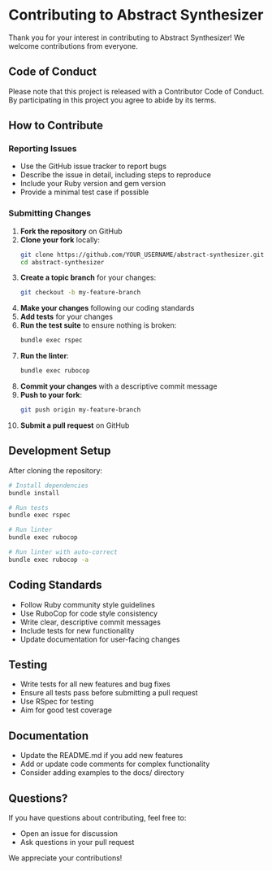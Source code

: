 # Contributing to Abstract Synthesizer

Thank you for your interest in contributing to Abstract Synthesizer! We welcome contributions from everyone.

## Code of Conduct

Please note that this project is released with a Contributor Code of Conduct. By participating in this project you agree to abide by its terms.

## How to Contribute

### Reporting Issues

- Use the GitHub issue tracker to report bugs
- Describe the issue in detail, including steps to reproduce
- Include your Ruby version and gem version
- Provide a minimal test case if possible

### Submitting Changes

1. **Fork the repository** on GitHub
2. **Clone your fork** locally:
   ```bash
   git clone https://github.com/YOUR_USERNAME/abstract-synthesizer.git
   cd abstract-synthesizer
   ```
3. **Create a topic branch** for your changes:
   ```bash
   git checkout -b my-feature-branch
   ```
4. **Make your changes** following our coding standards
5. **Add tests** for your changes
6. **Run the test suite** to ensure nothing is broken:
   ```bash
   bundle exec rspec
   ```
7. **Run the linter**:
   ```bash
   bundle exec rubocop
   ```
8. **Commit your changes** with a descriptive commit message
9. **Push to your fork**:
   ```bash
   git push origin my-feature-branch
   ```
10. **Submit a pull request** on GitHub

## Development Setup

After cloning the repository:

```bash
# Install dependencies
bundle install

# Run tests
bundle exec rspec

# Run linter
bundle exec rubocop

# Run linter with auto-correct
bundle exec rubocop -a
```

## Coding Standards

- Follow Ruby community style guidelines
- Use RuboCop for code style consistency
- Write clear, descriptive commit messages
- Include tests for new functionality
- Update documentation for user-facing changes

## Testing

- Write tests for all new features and bug fixes
- Ensure all tests pass before submitting a pull request
- Use RSpec for testing
- Aim for good test coverage

## Documentation

- Update the README.md if you add new features
- Add or update code comments for complex functionality
- Consider adding examples to the docs/ directory

## Questions?

If you have questions about contributing, feel free to:

- Open an issue for discussion
- Ask questions in your pull request

We appreciate your contributions!